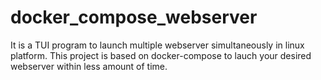 # docker_compose_webserver
It is a TUI program to launch multiple webserver simultaneously  in linux platform. This project is based on docker-compose to lauch your desired webserver within less amount of time.
